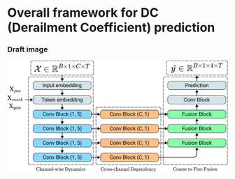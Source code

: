 # Overall framework for DC (Derailment Coefficient) prediction

### Draft image
<img src="images/railroad_draft.png">